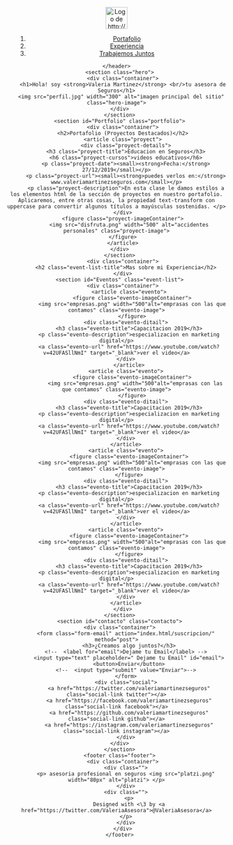 <!DOCTYPE html>
<html lang="es" dir="ltr">
  <head>
    <meta charset="utf-8">
    <title>Valeria Martinez - Seguros</title>
    <link href="https://fonts.googleapis.com/css?family=PT+Sans|Roboto+Slab&display=swap" rel="stylesheet">
    <link rel="icon" type="text" href="favicon.png">
    <link rel="stylesheet" href="estiloscss/estilos.css">
  </head>
  <body>
  <header class="header">
    <div class="container">
      <figure class="logo">
        <img src="logo.png" height="50"alt="Logo de http://valeriamartinezseguros.com">
      </figure>
      <nav class="menu">
        <ul>
          <ol>
            <li>
              <a class="link" href="#Portfolio">Portafolio</a>
            </li>
            <li>
              <a class="link" href="#Eventos">Experiencia</a>
            </li>
            <li>
              <a class="link" href="#contacto"> Trabajemos Juntos</a>
            </li>
          </ol>
        </ul>
      </nav>
    </div>

    </header>
      <section class="hero">
        <div class="container">
        <h1>Hola! soy <strong>Valeria Martinez</strong> <br/>tu asesora de Seguros</h1>
       <img src="perfil.jpg" width="300" alt="imagen principal del sitio" class="hero-image">
      </div>
      </section>
      <section id="Portfolio" class="portfolio">
        <div class="container">
        <h2>Portafolio (Proyectos Destacados)</h2>
        <article class="proyect">
          <div class="proyect-details">
          <h3 class="proyect-title">Educacion en Seguros</h3>
          <h6 class="proyect-cursos">videos educativos</h6>
          <p class="proyect-date"><small><strong>Fecha:</strong> 27/12/2019</small></p>
          <p class="proyect-url"><small><strong>puedes verlos en:</strong> www.valeriamartinezseguros.com</small></p>
          <p class="proyect-description">En esta clase le damos estilos a los elementos html de la sección de proyectos en nuestro portafolio. Aplicaremos, entre otras cosas, la propiedad text-transform con uppercase para convertir algunos títulos a mayúsculas sostenidas. </p>
        </div>
        <figure class="proyect-imageContainer">
            <img src="disfruta.png" width="500" alt="accidentes personales" class="proyect-image">
        </figure>
        </article>
      </div>
      </section>
        <div class="container">
          <h2 class="event-list-title">Mas sobre mi Experiencia</h2>
        </div>
      <section id="Eventos" class="event-list">
        <div class="container">
            <article class="evento">
              <figure class="evento-imageContainer">
              <img src="empresas.png" width="500"alt="emprasas con las que contamos" class="evento-image">
              </figure>
          <div class="evento-ditail">
            <h3 class="evento-title">Capacitacion 2019</h3>
            <p class="evento-description">especializacion en marketing digital</p>
            <a class="evento-url" href="https://www.youtube.com/watch?v=42UFASllNmI" target="_blank">ver el video</a>
          </div>
            </article>
          <article class="evento">
              <figure class="evento-imageContainer">
                <img src="empresas.png" width="500"alt="emprasas con las que contamos" class="evento-image">
              </figure>
          <div class="evento-ditail">
            <h3 class="evento-title">Capacitacion 2019</h3>
            <p class="evento-description">especializacion en marketing digital</p>
            <a class="evento-url" href="https://www.youtube.com/watch?v=42UFASllNmI" target="_blank">ver el video</a>
          </div>
          </article>
          <article class="evento">
            <figure class="evento-imageContainer">
              <img src="empresas.png" width="500"alt="emprasas con las que contamos" class="evento-image">
            </figure>
          <div class="evento-ditail">
            <h3 class="evento-title">Capacitacion 2019</h3>
            <p class="evento-description">especializacion en marketing digital</p>
            <a class="evento-url" href="https://www.youtube.com/watch?v=42UFASllNmI" target="_blank">ver el video</a>
          </div>
          </article>
          <article class="evento">
            <figure class="evento-imageContainer">
              <img src="empresas.png" width="500"alt="emprasas con las que contamos" class="evento-image">
            </figure>
          <div class="evento-ditail">
            <h3 class="evento-title">Capacitacion 2019</h3>
            <p class="evento-description">especializacion en marketing digital</p>
            <a class="evento-url" href="https://www.youtube.com/watch?v=42UFASllNmI" target="_blank">ver el video</a>
          </div>
          </article>
        </div>
      </section>
      <section id="contacto" class="contacto">
      <div class="container">
          <form class="form-email" action="index.html/suscripcion/" method="post">
            <h3>¿Creamos algo juntos?</h3>
          <!--  <label for="email">Dejame tu Email</label> -->
            <input type="text" placeholder=" Dejame tu Email" id="email">
            <button>Enviar</button>
          <!--  <input type="submit" value="Enviar">-->
          </form>
          <div class="social">
            <a href="https://twitter.com/valeriamartinezseguros" class="social-link twitter"></a>
            <a href="https://facebook.com/valeriamartinezseguros" class="social-link facebook"></a>
            <a href="https://github.com/valeriamartinezseguros" class="social-link github"></a>
            <a href="https://instagram.com/valeriamartinezseguros" class="social-link instagram"></a>
          </div>
      </div>
      </section>
      <footer class="footer">
        <div class="container">
          <div class="">
          <p> asesoria profesional en seguros <img src="platzi.png" width="80px" alt="platzi"> </p>
          </div>
          <div class="">
            <p>
            Designed with <\3 by <a href="https://twitter.com/ValeriaAsesora">@ValeriaAsesora</a>
          </p>
          </div>
        </div>
      </footer>
  </body>
</html>
